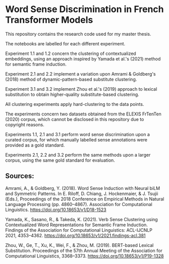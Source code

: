 # Word Sense Discrimination in French Transformer Models
This repository contains the research code used for my master thesis.


The notebooks are labelled for each different experiment.

Experiment 1.1 and 1.2 concern the clustering of contextualized embeddings, using an approach inspired by Yamada et al.'s (2021) method for semantic frame induction.

Experiment 2.1 and 2.2 implement a variation upon Amrami & Goldberg's (2018) method of dynamic-pattern-based substitute clustering.

Experiment 3.1 and 3.2 implement Zhou et al.'s (2019) approach to lexical substitution to obtain higher-quality substitute-based clustering.


All clustering experiments apply hard-clustering to the data points.

The experiments concern two datasets obtained from the ELEXIS FrTenTen (2020) corpus, which cannot be disclosed in this repository due to copyright reasons.

Experiments 1.1, 2.1  and 3.1 perform word sense discrimination upon a curated corpus, for which manually labelled sense annotations were provided as a gold standard.

Experiments 2.1, 2.2 and 3.2 perform the same methods upon a larger corpus, using the same gold standard for evaluation.



## Sources:
Amrami, A., & Goldberg, Y. (2018). 
  Word Sense Induction with Neural biLM and Symmetric Patterns. In E. Riloff, D. Chiang, J. Hockenmaier, & J. Tsujii (Eds.), 
  Proceedings of the 2018 Conference on Empirical Methods in Natural Language Processing (pp. 4860–4867). Association for Computational Linguistics. 
  https://doi.org/10.18653/v1/D18-1523

  
Yamada, K., Sasano, R., & Takeda, K. (2021). 
  Verb Sense Clustering using Contextualized Word Representations for Semantic Frame Induction. 
  Findings of the Association for Computational Linguistics: ACL-IJCNLP 2021, 4353–4362. 
  https://doi.org/10.18653/v1/2021.findings-acl.381

  
Zhou, W., Ge, T., Xu, K., Wei, F., & Zhou, M. (2019). 
  BERT-based Lexical Substitution. 
  Proceedings of the 57th Annual Meeting of the Association for Computational Linguistics, 3368–3373. 
  https://doi.org/10.18653/v1/P19-1328
